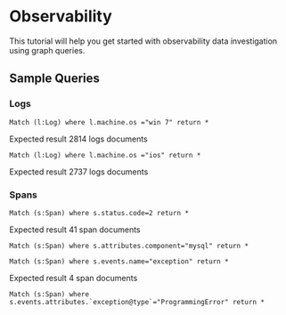 # Observability
This tutorial will help you get started with observability data investigation using graph queries.


## Sample Queries

### Logs
``````
Match (l:Log) where l.machine.os ="win 7" return * 
``````
Expected result 2814 logs documents

``````
Match (l:Log) where l.machine.os ="ios" return * 
``````
Expected result 2737 logs documents


### Spans
``````
Match (s:Span) where s.status.code=2 return * 
``````
Expected result 41 span documents

``````
Match (s:Span) where s.attributes.component="mysql" return *
``````
``````
Match (s:Span) where s.events.name="exception" return *
``````
Expected result 4 span documents

``````
Match (s:Span) where s.events.attributes.`exception@type`="ProgrammingError" return *
``````

